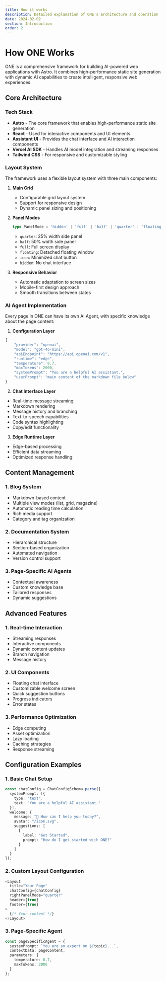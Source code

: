 ```yaml
---
title: How it works
description: Detailed explanation of ONE's architecture and operation
date: 2024-02-02
section: Introduction
order: 2
---
```


# How ONE Works

ONE is a comprehensive framework for building AI-powered web applications with Astro. It combines high-performance static site generation with dynamic AI capabilities to create intelligent, responsive web experiences.

## Core Architecture

### Tech Stack
- **Astro** - The core framework that enables high-performance static site generation
- **React** - Used for interactive components and UI elements
- **Assistant UI** - Provides the chat interface and AI interaction components
- **Vercel AI SDK** - Handles AI model integration and streaming responses
- **Tailwind CSS** - For responsive and customizable styling

### Layout System

The framework uses a flexible layout system with three main components:

1. **Main Grid**
   - Configurable grid layout system
   - Support for responsive design
   - Dynamic panel sizing and positioning

2. **Panel Modes**
   ```typescript
   type PanelMode = 'hidden' | 'full' | 'half' | 'quarter' | 'floating' | 'icon';
   ```
   - `quarter`: 25% width side panel
   - `half`: 50% width side panel
   - `full`: Full screen display
   - `floating`: Detached floating window
   - `icon`: Minimized chat button
   - `hidden`: No chat interface

3. **Responsive Behavior**
   - Automatic adaptation to screen sizes
   - Mobile-first design approach
   - Smooth transitions between states

### AI Agent Implementation

Every page in ONE can have its own AI Agent, with specific knowledge about the page content:

1. **Configuration Layer**
```typescript
{
    "provider": "openai",
    "model": "gpt-4o-mini",
    "apiEndpoint": "https://api.openai.com/v1",
    "runtime": "edge",
    "temperature": 0.7,
    "maxTokens": 2000,
    "systemPrompt": "You are a helpful AI assistant.",
    "userPrompt": "main content of the markdown file below"
}
```

2. **Chat Interface Layer**
- Real-time message streaming
- Markdown rendering
- Message history and branching
- Text-to-speech capabilities
- Code syntax highlighting
- Copy/edit functionality

3. **Edge Runtime Layer**
- Edge-based processing
- Efficient data streaming
- Optimized response handling

## Content Management

### 1. Blog System
- Markdown-based content
- Multiple view modes (list, grid, magazine)
- Automatic reading time calculation
- Rich media support
- Category and tag organization

### 2. Documentation System
- Hierarchical structure
- Section-based organization
- Automated navigation
- Version control support

### 3. Page-Specific AI Agents
- Contextual awareness
- Custom knowledge base
- Tailored responses
- Dynamic suggestions

## Advanced Features

### 1. Real-time Interaction
- Streaming responses
- Interactive components
- Dynamic content updates
- Branch navigation
- Message history

### 2. UI Components
- Floating chat interface
- Customizable welcome screen
- Quick suggestion buttons
- Progress indicators
- Error states

### 3. Performance Optimization
- Edge computing
- Asset optimization
- Lazy loading
- Caching strategies
- Response streaming

## Configuration Examples

### 1. Basic Chat Setup
```typescript
const chatConfig = ChatConfigSchema.parse({
  systemPrompt: [{
    type: "text",
    text: "You are a helpful AI assistant."
  }],
  welcome: {
    message: "👋 How can I help you today?",
    avatar: "/icon.svg",
    suggestions: [
      {
        label: "Get Started",
        prompt: "How do I get started with ONE?"
      }
    ]
  }
});
```

### 2. Custom Layout Configuration
```typescript
<Layout 
  title="Your Page"
  chatConfig={chatConfig}
  rightPanelMode="quarter"
  header={true}
  footer={true}
>
  {/* Your content */}
</Layout>
```

### 3. Page-Specific Agent
```typescript
const pageSpecificAgent = {
  systemPrompt: `You are an expert on ${topic}...`,
  contextData: pageContent,
  parameters: {
    temperature: 0.7,
    maxTokens: 2000
  }
};
```
